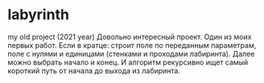 # labyrinth
my old project  (2021 year)
Довольно интересный проект. Один из моих первых работ. 
Если в кратце: строит поле по переданным параметрам, поле с нулями и единицами (стенками и проходами лабиринта). 
Далее можно выбрать начало и конец. И алгоритм рекурсивно ищет самый короткий путь от начала до выхода из лабиринта. 
